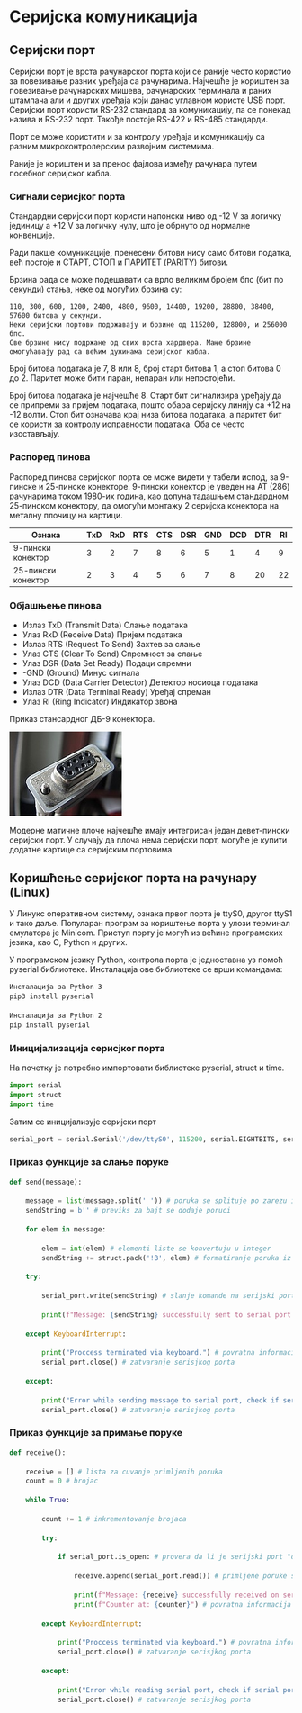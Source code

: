 # Серијска комуникација

## Серијски порт
Серијски порт је врста рачунарског порта који се раније често користио за повезивање разних уређаја са рачунарима. Најчешће је кориштен за повезивање рачунарских мишева, рачунарских терминала и раних штампача али и других уређаја који данас углавном користе USB порт. Серијски порт користи RS-232 стандард за комуникацију, па се понекад назива и RS-232 порт. Такође постоје RS-422 и RS-485 стандарди.

Порт се може користити и за контролу уређаја и комуникацију са разним микроконтролерским развојним системима.

Раније је кориштен и за пренос фајлова између рачунара путем посебног серијског кабла. 

### Сигнали серисјког порта

Стандардни серијски порт користи напонски ниво од -12 V за логичку јединицу а +12 V за логичку нулу, што је обрнуто од нормалне конвенције.

Ради лакше комуникације, пренесени битови нису само битови податка, већ постоје и СТАРТ, СТОП и ПАРИТЕТ (PARITY) битови.

Брзина рада се може подешавати са врло великим бројем бпс (бит по секунди) стања, неке од могућих брзина су:

    110, 300, 600, 1200, 2400, 4800, 9600, 14400, 19200, 28800, 38400, 57600 битова у секунди. 
    Неки серијски портови подржавају и брзине од 115200, 128000, и 256000 бпс. 
    Све брзине нису подржане од свих врста хардвера. Мање брзине омогућавају рад са већим дужинама серијског кабла.

Број битова података је 7, 8 или 8, број старт битова 1, а стоп битова 0 до 2. Паритет може бити паран, непаран или непостојећи.

Број битова података је најчешће 8. Старт бит сигнализира уређају да се припреми за пријем података, пошто обара серијску линију са +12 на -12 волти. Стоп бит означава крај низа битова података, а паритет бит се користи за контролу исправности података. Оба се често изостављају. 

### Распоред пинова

Распоред пинова серијског порта се може видети у табели испод, за 9-пинске и 25-пинске конекторе. 
9-пински конектор је уведен на АТ (286) рачунарима током 1980-их година, као допуна тадашњем стандардном 25-пинском конектору, да омогући монтажу 2 серијска конектора на металну плочицу на картици.

Ознака | TxD | RxD | RTS | CTS | DSR | GND | DCD | DTR | RI 
--- | --- | --- | --- |--- |--- |--- |--- |--- |--- 
9-пински конектор | 3 | 2 | 7 | 8 | 6 | 5 | 1 | 4 | 9 
25-пински конектор | 2 | 3 | 4 | 5 | 6 | 7 | 8 | 20 | 22 

### Објашњење пинова
- Излаз TxD (Transmit Data) Слање података
- Улаз RxD (Receive Data) Пријем података
- Излаз RTS (Request To Send) Захтев за слање
- Улаз CTS (Clear To Send) Спремност за слање
- Улаз DSR (Data Set Ready) Подаци спремни
- -GND (Ground) Минус сигнала
- Улаз DCD (Data Carrier Detector) Детектор носиоца података
- Излаз DTR (Data Terminal Ready) Уређај спреман
- Улаз RI (Ring Indicator) Индикатор звона

Приказ стансардног ДБ-9 конектора.

![Конектор](конектор.jpeg)


Модерне матичне плоче најчешће имају интегрисан један девет-пински серијски порт. У случају да плоча нема серијски порт, могуће је купити додатне картице са серијским портовима. 

## Коришћење серијског порта на рачунару (Linux)

У Линукс оперативном систему, ознака првог порта је ttyS0, другог ttyS1 и тако даље. Популаран програм за кориштење порта у улози терминал емулатора је Minicom.
Приступ порту је могућ из већине програмских језика, као C, Python и других.

У програмском језику Python, контрола порта је једноставна уз помоћ pyserial библиотеке. Инсталација ове библиотеке се врши командама:

```bash
Инсталација за Python 3
pip3 install pyserial

Инсталација за Python 2
pip install pyserial
```
### Иницијализација серисјког порта 

На почетку је потребно импортовати библиотеке pyserial, struct и time.

```python
import serial 
import struct
import time
```
Затим се иницијализује серијски порт

```python
serial_port = serial.Serial('/dev/ttyS0', 115200, serial.EIGHTBITS, serial.PARITY_NONE, serial.STOPBITS_ONE)
```

### Приказ функције за слање поруке

```python
def send(message):
 
    message = list(message.split(' ')) # poruka se splituje po zarezu i konvertuje iz string-a u listu
    sendString = b'' # previks za bajt se dodaje poruci
    
    for elem in message:
        
        elem = int(elem) # elementi liste se konvertuju u integer
        sendString += struct.pack('!B', elem) # formatiranje poruka iz liste   
    
    try:
    
        serial_port.write(sendString) # slanje komande na serijski port
        
        print(f"Message: {sendString} successfully sent to serial port.") # povratna informacija o slanju poruke, ispisana u konzoli      
    
    except KeyboardInterrupt:
            
        print("Proccess terminated via keyboard.") # povratna informacija o primanju poruke, ispisana u konzoli
        serial_port.close() # zatvaranje serisjkog porta
    
    except:

        print("Error while sending message to serial port, check if serial port is connected.") # povratna informacija o prekidu, ispisana u konzoli
        serial_port.close() # zatvaranje serisjkog porta
```
### Приказ функције за примање поруке

```python
def receive():

    receive = [] # lista za cuvanje primljenih poruka
    count = 0 # brojac

    while True:

        count += 1 # inkrementovanje brojaca
        
        try:
        
            if serial_port.is_open: # provera da li je serijski port "otvoren"
            
                receive.append(serial_port.read()) # primljene poruke se dodaju listi za cuvanje
                
                print(f"Message: {receive} successfully received on serial port.") # povratna informacija o primanju poruke, ispisana u konzoli
                print(f"Counter at: {counter}") # povratna informacija o stanju brojaca      
        
        except KeyboardInterrupt:
            
            print("Proccess terminated via keyboard.") # povratna informacija o prekidu od strane korisnika, ispisana u konzoli
            serial_port.close() # zatvaranje serisjkog porta

        except:

            print("Error while reading serial port, check if serial port is connected.")  # povratna informacija o prekidu, ispisana u konzoli
            serial_port.close() # zatvaranje serisjkog porta
```
